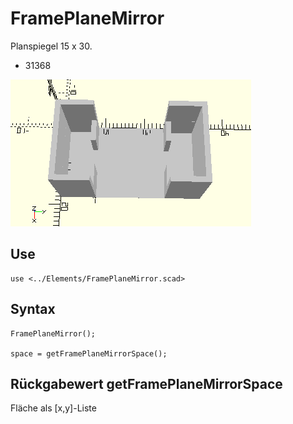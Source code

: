 # FramePlaneMirror
Planspiegel 15 x 30.
- 31368

![FramePlaneMirror](../../images/FramePlaneMirror.png)

## Use
```
use <../Elements/FramePlaneMirror.scad>
```

## Syntax
```
FramePlaneMirror();

space = getFramePlaneMirrorSpace();
```

## Rückgabewert getFramePlaneMirrorSpace
Fläche als \[x,y]-Liste